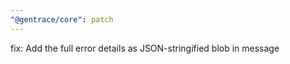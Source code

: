 ```yaml
---
"@gentrace/core": patch
---
```


fix: Add the full error details as JSON-stringified blob in message
